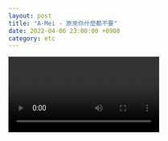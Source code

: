 ```yaml
---
layout: post
title: "A-Mei - 原來你什麼都不要"
date: 2022-04-06 23:00:00 +0900
category: etc
---
```


<div class="video-container">
    <video id="player" class="video-js vjs-default-skin vjs-big-play-centered" data-json="/public/json/etc/A-Mei - 原來你什麼都不要.json"></video>
</div>

```
```